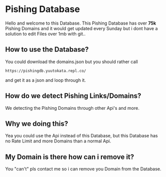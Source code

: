 # Pishing Database

Hello and welcome to this Database. This Pishing Database has over **75k** Pishing Domains and it would get updated every Sunday but i dont have a solution to edit Files over 1mb with git.. 

## How to use the Database?

You could download the domains.json but you should rather call 

    https://pishingdb.yuutokata.repl.co/

and get it as a json and loop through it.

## How do we detect Pishing Links/Domains?

We detecting the Pishing Domains through other Api's and more. 

## Why we doing this?

Yea you could use the Api instead of this Database, but this Database has no Rate Limit and more Domains than a normal Api.

## My Domain is there how can i remove it?

You "can't" pls contact me so i can  remove you Domain from the Database. 


